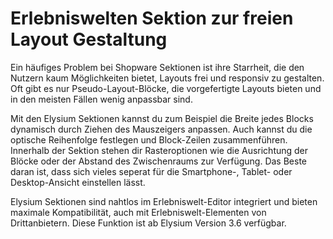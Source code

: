 # Erlebniswelten Sektion zur freien Layout Gestaltung

Ein häufiges Problem bei Shopware Sektionen ist ihre Starrheit, die den Nutzern kaum Möglichkeiten bietet, Layouts frei und responsiv zu gestalten. Oft gibt es nur Pseudo-Layout-Blöcke, die vorgefertigte Layouts bieten und in den meisten Fällen wenig anpassbar sind.

Mit den Elysium Sektionen kannst du zum Beispiel die Breite jedes Blocks dynamisch durch Ziehen des Mauszeigers anpassen. Auch kannst du die optische Reihenfolge festlegen und Block-Zeilen zusammenführen. Innerhalb der Sektion stehen dir Rasteroptionen wie die Ausrichtung der Blöcke oder der Abstand des Zwischenraums zur Verfügung. Das Beste daran ist, dass sich vieles seperat für die Smartphone-, Tablet- oder Desktop-Ansicht einstellen lässt.

Elysium Sektionen sind nahtlos im Erlebniswelt-Editor integriert und bieten maximale Kompatibilität, auch mit Erlebniswelt-Elementen von Drittanbietern. Diese Funktion ist ab Elysium Version 3.6 verfügbar.
